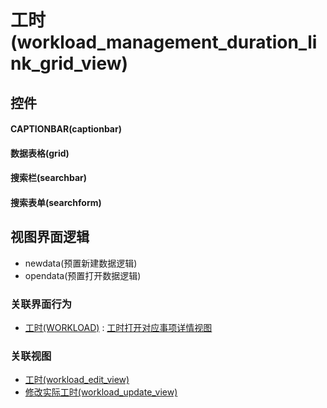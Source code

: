 # 工时(workload_management_duration_link_grid_view)  <!-- {docsify-ignore-all} -->



## 控件
#### CAPTIONBAR(captionbar)
#### 数据表格(grid)
#### 搜索栏(searchbar)
#### 搜索表单(searchform)

## 视图界面逻辑
  * newdata(预置新建数据逻辑)
  * opendata(预置打开数据逻辑)


### 关联界面行为
  * [工时(WORKLOAD)](module/Base/workload) : [工时打开对应事项详情视图](module/Base/workload#界面行为)

### 关联视图
  * [工时(workload_edit_view)](app/view/workload_edit_view)
  * [修改实际工时(workload_update_view)](app/view/workload_update_view)

<script>
 const { createApp } = Vue
  createApp({
    data() {
      return {

      }
    }
  }).use(ElementPlus).mount('#app')
</script>